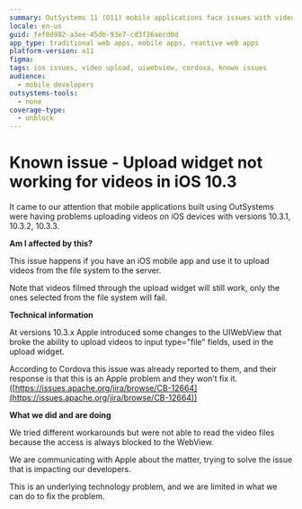 ```yaml
---
summary: OutSystems 11 (O11) mobile applications face issues with video uploads on iOS 10.3 due to UIWebView changes affecting input type="file" fields.
locale: en-us
guid: fef0d982-a3ee-45db-93e7-cd3f26aecd0d
app_type: traditional web apps, mobile apps, reactive web apps
platform-version: o11
figma:
tags: ios issues, video upload, uiwebview, cordova, known issues
audience:
  - mobile developers
outsystems-tools:
  - none
coverage-type:
  - unblock
---
```


# Known issue - Upload widget not working for videos in iOS 10.3

It came to our attention that mobile applications built using OutSystems were having problems uploading videos on iOS devices with versions 10.3.1, 10.3.2, 10.3.3.

**Am I affected by this?**

This issue happens if you have an iOS mobile app and use it to upload videos from the file system to the server.

Note that videos filmed through the upload widget will still work, only the ones selected from the file system will fail.

**Technical information**

At versions 10.3.x Apple introduced some changes to the UIWebView that broke the ability to upload videos to input type="file" fields, used in the upload widget.

According to Cordova this issue was already reported to them, and their response is that this is an Apple problem and they won’t fix it. ([https://issues.apache.org/jira/browse/CB-12664](https://issues.apache.org/jira/browse/CB-12664))

**What we did and are doing**

We tried different workarounds but were not able to read the video files because the access is always blocked to the WebView.

We are communicating with Apple about the matter, trying to solve the issue that is impacting our developers.

This is an underlying technology problem, and we are limited in what we can do to fix the problem.
